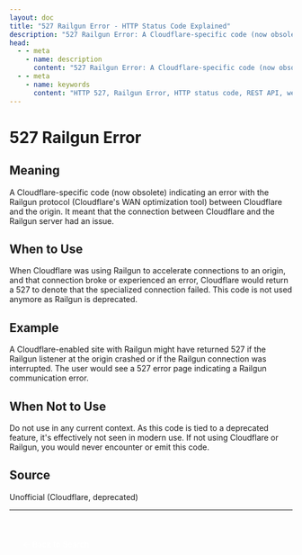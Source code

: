 ```yaml
---
layout: doc
title: "527 Railgun Error - HTTP Status Code Explained"
description: "527 Railgun Error: A Cloudflare-specific code (now obsolete) indicating an error with the Railgun protocol (Cloudflare's WAN optimization tool) between Cloud..."
head:
  - - meta
    - name: description
      content: "527 Railgun Error: A Cloudflare-specific code (now obsolete) indicating an error with the Railgun protocol (Cloudflare's WAN optimization tool) between Cloud..."
  - - meta
    - name: keywords
      content: "HTTP 527, Railgun Error, HTTP status code, REST API, web development"
---
```


# 527 Railgun Error

## Meaning

A Cloudflare-specific code (now obsolete) indicating an error with the Railgun protocol (Cloudflare's WAN optimization tool) between Cloudflare and the origin. It meant that the connection between Cloudflare and the Railgun server had an issue.

## When to Use

When Cloudflare was using Railgun to accelerate connections to an origin, and that connection broke or experienced an error, Cloudflare would return a 527 to denote that the specialized connection failed. This code is not used anymore as Railgun is deprecated.

## Example

A Cloudflare-enabled site with Railgun might have returned 527 if the Railgun listener at the origin crashed or if the Railgun connection was interrupted. The user would see a 527 error page indicating a Railgun communication error.

## When Not to Use

Do not use in any current context. As this code is tied to a deprecated feature, it's effectively not seen in modern use. If not using Cloudflare or Railgun, you would never encounter or emit this code.

## Source

Unofficial (Cloudflare, deprecated)

---

<div style="margin-top: 40px;">
  <a href="/http-codes/" style="display: inline-block; padding: 12px 24px; background: hsl(var(--primary)); color: white; text-decoration: none; border-radius: var(--radius); font-weight: 500; transition: all 0.2s ease;">← Back to Search</a>
</div>
